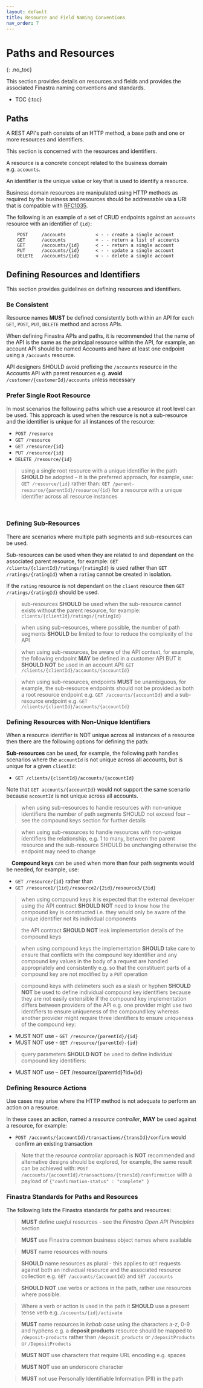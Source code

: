 ```yaml
---
layout: default
title: Resource and Field Naming Conventions
nav_order: 7
---
```


# Paths and Resources
{: .no_toc}

This section provides details on resources and fields and provides the associated Finastra naming conventions and standards.

- TOC
{:toc}

## Paths

A REST API's path consists of an HTTP method, a base path and one or more resources and identifiers.

This section is concerned with the resources and identifiers.

A resource is a concrete concept related to the business domain e.g. `accounts`.

An identifier is the unique value or key that is used to identify a resource.

Business domain resources are manipulated using HTTP methods as
required by the business and resources should be addressable via a URI that is 
compatible with [RFC1035](https://tools.ietf.org/html/rfc1035).

The following is an example of a set of CRUD endpoints against an `accounts` resource with an identifier of `{id}`:
```
    POST     /accounts           < - - create a single account
    GET      /accounts           < - - return a list of accounts
    GET      /accounts/{id}      < - - return a single account
    PUT      /accounts/{id}      < - - update a single account
    DELETE   /accounts/{id}      < - - delete a single account
```

## Defining Resources and Identifiers

This section provides guidelines on defining resources and identifiers.

### Be Consistent

Resource names **MUST** be defined consistently both within an API for each `GET`, `POST`, `PUT`, `DELETE` method
 and across APIs.

When defining Finastra APIs and paths, it is recommended that the name of the API is the same as the principal resource within the API, for example, an account API should be named Accounts and have at least one endpoint using a `/accounts` resource. 

API designers SHOULD avoid prefixing the `/accounts` resource in the Accounts API with parent resources e.g. **avoid** `/customer/{customerId}/accounts` unless necessary

### Prefer Single Root Resource

In most scenarios the following paths which use a resource at root level can be used. This approach is used when the resource is not a sub-resource and the identifier is unique for all instances of the resource:
- `POST /resource`
- `GET /resource`
- `GET /resource/{id}`
- `PUT /resource/{id}`
- `DELETE /resource/{id}`

> using a single root resource with a unique identifier in the path **SHOULD** be adopted – it is the preferred approach, for example, use: `GET /resource/{id}` rather than: `GET /parent-resource/{parentId}/resource/{id}` for a resource with a unique identifier across all resource instances

 
### Defining Sub-Resources

There are scenarios where multiple path segments and sub-resources can be used.

Sub-resources can be used when they are related to and dependant on the associated parent resource, for example:
 `GET /clients/{clientId}/ratings/{ratingId}`
is used rather than `GET /ratings/{ratingId}` when a `rating` cannot be created in isolation. 

If the `rating` resource is not dependant on the `client` resource then `GET /ratings/{ratingId}` should be used.

> sub-resources **SHOULD** be used when the sub-resource cannot exists without the parent resource, for example: `clients/{clientId}/ratings/{ratingId}`

> when using sub-resources, where possible, the number of path segments **SHOULD** be limited to four to reduce the complexity of the API

> when using sub-resources, be aware of the API context, for example, the following endpoint **MAY** be defined in a customer API BUT it **SHOULD NOT** be used in an account API: `GET /clients/{clientId}/accounts/{accountId}`

> when using sub-resources, endpoints **MUST** be unambiguous, for example, the sub-resource endpoints should not be provided as both a root resource endpoint e.g. `GET /accounts/{accountId}` and a sub-resource endpoint e.g. `GET /clients/{clientId}/accounts/{accountId}`


### Defining Resources with Non-Unique Identifiers

When a resource identifier is NOT unique across all instances of a resource then there are the following options for defining the path:

**Sub-resources** can be used, for example, the following path handles scenarios where the `accountId` is not unique across all accounts, but is unique for a given `clientId`: 
- `GET /clients/{clientId}/accounts/{accountId}`

Note that `GET accounts/{accountId}` would not support the same scenario because `accountId` is not unique across all accounts.

> when using sub-resources to handle resources with non-unique identifiers the number of path segments SHOULD not exceed four – see the compound keys section for further details 

> when using sub-resources to handle resources with non-unique identifiers the relationship, e.g. 1 to many, between the parent resource and the sub-resource SHOULD be unchanging otherwise the endpoint may need to change

 **Compound keys** can be used when more than four path segments would be needed, for example, use:
- `GET /resource/{id}`
rather than
- `GET /resource1/{1id}/resource2/{2id}/resource3/{3id}`

> when using compound keys it is expected that the external developer using the API contract **SHOULD NOT** need to know how the compound key is constructed i.e. they would only be aware of the unique identifier not its individual components

> the API contract **SHOULD NOT** leak implementation details of the compound keys 

> when using compound keys the implementation **SHOULD** take care to ensure that conflicts with the compound key identifier and any compound key values in the body of a request are handled appropriately and consistently e.g. so that the constituent parts of a compound key are not modified by a `PUT` operation

> compound keys with delimeters such as a slash or hyphen **SHOULD NOT** be used to define individual compound key identifiers because they are not easily extensible if the compound key implementation differs between providers of the API e.g. one provider might use two identifiers to ensure uniqueness of the compound key whereas another provider might require three identifiers to ensure uniqueness of the compound key:
- MUST NOT use - `GET /resource/{parentId}/{id}`
- MUST NOT use - `GET /resource/{parentId}-{id}`

> query parameters **SHOULD NOT** be used to define individual compound key identifiers:
- MUST NOT use – GET /resource/{parentId}?id={id}

### Defining Resource Actions

Use cases may arise where the HTTP method is not adequate to perform an
action on a resource.

In these cases an action, named a *resource controller*, **MAY** be
used against a resource, for example:

-   `POST /accounts/{accountId}/transactions/{transId}/confirm` would
    confirm an existing transaction

> Note that the *resource controller* approach is **NOT** recommended
and alternative designs should be explored, for example, the same result can be achieved with:
`POST /accounts/{accountId}/transactions/{transId}/confirmation` with a payload of `{"confirmation-status" : "complete" }` 

### Finastra Standards for Paths and Resources

The following lists the Finastra standards for paths and resources:

> **MUST** define *useful* resources - see the *Finastra Open API
    Principles* section

> **MUST** use Finastra common business object names where available

> **MUST** name resources with nouns

> **SHOULD** name resources as plural - this applies to `GET` requests against both an individual resource and the associated resource collection e.g. `GET /accounts/{accountId}` and `GET /accounts`

> **SHOULD NOT** use verbs or actions in the path, rather use resources where possible.

> Where a verb or action is used in the path it **SHOULD** use a present tense verb e.g. `/accounts/{id}/activate`

> **MUST** name resources in *kebab case* using the characters a-z, 0-9 and hyphens
    e.g. a **deposit products** resource should be mapped to `/deposit-products` rather than
 `/deposit_products` or `/depositProducts` or `/DepositProducts`

> **MUST NOT** use characters that require URL encoding e.g. spaces

> **MUST NOT** use an underscore character

> **MUST** not use Personally Identifiable Information (PII) in the path
